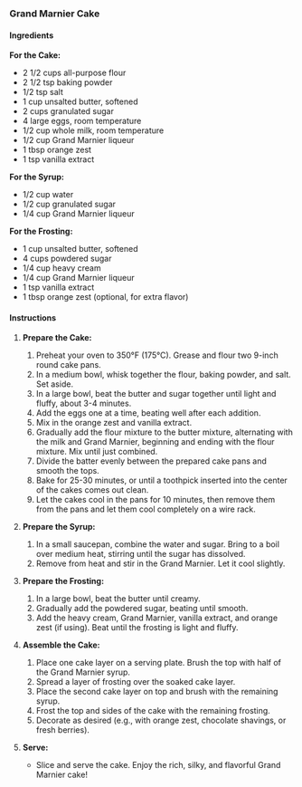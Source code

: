 ### Grand Marnier Cake

#### Ingredients

**For the Cake:**
- 2 1/2 cups all-purpose flour
- 2 1/2 tsp baking powder
- 1/2 tsp salt
- 1 cup unsalted butter, softened
- 2 cups granulated sugar
- 4 large eggs, room temperature
- 1/2 cup whole milk, room temperature
- 1/2 cup Grand Marnier liqueur
- 1 tbsp orange zest
- 1 tsp vanilla extract

**For the Syrup:**
- 1/2 cup water
- 1/2 cup granulated sugar
- 1/4 cup Grand Marnier liqueur

**For the Frosting:**
- 1 cup unsalted butter, softened
- 4 cups powdered sugar
- 1/4 cup heavy cream
- 1/4 cup Grand Marnier liqueur
- 1 tsp vanilla extract
- 1 tbsp orange zest (optional, for extra flavor)

#### Instructions

1. **Prepare the Cake:**
    1. Preheat your oven to 350°F (175°C). Grease and flour two 9-inch round cake pans.
    2. In a medium bowl, whisk together the flour, baking powder, and salt. Set aside.
    3. In a large bowl, beat the butter and sugar together until light and fluffy, about 3-4 minutes.
    4. Add the eggs one at a time, beating well after each addition.
    5. Mix in the orange zest and vanilla extract.
    6. Gradually add the flour mixture to the butter mixture, alternating with the milk and Grand Marnier, beginning and ending with the flour mixture. Mix until just combined.
    7. Divide the batter evenly between the prepared cake pans and smooth the tops.
    8. Bake for 25-30 minutes, or until a toothpick inserted into the center of the cakes comes out clean.
    9. Let the cakes cool in the pans for 10 minutes, then remove them from the pans and let them cool completely on a wire rack.

2. **Prepare the Syrup:**
    1. In a small saucepan, combine the water and sugar. Bring to a boil over medium heat, stirring until the sugar has dissolved.
    2. Remove from heat and stir in the Grand Marnier. Let it cool slightly.

3. **Prepare the Frosting:**
    1. In a large bowl, beat the butter until creamy.
    2. Gradually add the powdered sugar, beating until smooth.
    3. Add the heavy cream, Grand Marnier, vanilla extract, and orange zest (if using). Beat until the frosting is light and fluffy.

4. **Assemble the Cake:**
    1. Place one cake layer on a serving plate. Brush the top with half of the Grand Marnier syrup.
    2. Spread a layer of frosting over the soaked cake layer.
    3. Place the second cake layer on top and brush with the remaining syrup.
    4. Frost the top and sides of the cake with the remaining frosting.
    5. Decorate as desired (e.g., with orange zest, chocolate shavings, or fresh berries).

5. **Serve:**
    - Slice and serve the cake. Enjoy the rich, silky, and flavorful Grand Marnier cake!

